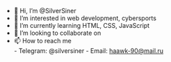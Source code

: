 - 👋 Hi, I’m @SilverSiner
- 👀 I’m interested in web development, cybersports
- 🌱 I’m currently learning HTML, CSS, JavaScript 
- 💞️ I’m looking to collaborate on 
- 📫 How to reach me     
                    - Telegram: @silversiner
                    - Email: haawk-90@mail.ru     

<!---
SilverSiner/SilverSiner is a ✨ special ✨ repository because its `README.md` (this file) appears on your GitHub profile.
You can click the Preview link to take a look at your changes.
--->
